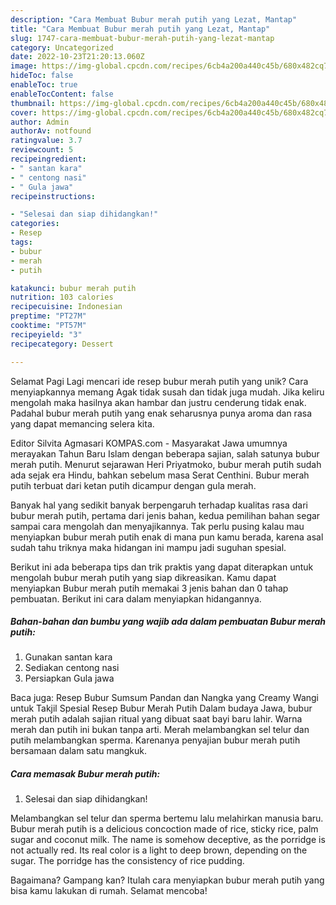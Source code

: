 ```yaml
---
description: "Cara Membuat Bubur merah putih yang Lezat, Mantap"
title: "Cara Membuat Bubur merah putih yang Lezat, Mantap"
slug: 1747-cara-membuat-bubur-merah-putih-yang-lezat-mantap
category: Uncategorized
date: 2022-10-23T21:20:13.060Z
image: https://img-global.cpcdn.com/recipes/6cb4a200a440c45b/680x482cq70/bubur-merah-putih-foto-resep-utama.jpg
hideToc: false
enableToc: true
enableTocContent: false
thumbnail: https://img-global.cpcdn.com/recipes/6cb4a200a440c45b/680x482cq70/bubur-merah-putih-foto-resep-utama.jpg
cover: https://img-global.cpcdn.com/recipes/6cb4a200a440c45b/680x482cq70/bubur-merah-putih-foto-resep-utama.jpg
author: Admin
authorAv: notfound
ratingvalue: 3.7
reviewcount: 5
recipeingredient:
- " santan kara"
- " centong nasi"
- " Gula jawa"
recipeinstructions:

- "Selesai dan siap dihidangkan!"
categories:
- Resep
tags:
- bubur
- merah
- putih

katakunci: bubur merah putih 
nutrition: 103 calories
recipecuisine: Indonesian
preptime: "PT27M"
cooktime: "PT57M"
recipeyield: "3"
recipecategory: Dessert

---
```



Selamat Pagi Lagi mencari ide resep bubur merah putih yang unik? Cara menyiapkannya memang Agak tidak susah dan tidak juga mudah. Jika keliru mengolah maka hasilnya akan hambar dan justru cenderung tidak enak. Padahal bubur merah putih yang enak seharusnya punya aroma dan rasa yang dapat memancing selera kita.


Editor Silvita Agmasari KOMPAS.com - Masyarakat Jawa umumnya merayakan Tahun Baru Islam dengan beberapa sajian, salah satunya bubur merah putih. Menurut sejarawan Heri Priyatmoko, bubur merah putih sudah ada sejak era Hindu, bahkan sebelum masa Serat Centhini. Bubur merah putih terbuat dari ketan putih dicampur dengan gula merah.

Banyak hal yang sedikit banyak berpengaruh terhadap kualitas rasa dari bubur merah putih, pertama dari jenis bahan, kedua pemilihan bahan segar sampai cara mengolah dan menyajikannya. Tak perlu pusing kalau mau menyiapkan bubur merah putih enak di mana pun kamu berada, karena asal sudah tahu triknya maka hidangan ini mampu jadi suguhan spesial.


Berikut ini ada beberapa tips dan trik praktis yang dapat diterapkan untuk mengolah bubur merah putih yang siap dikreasikan. Kamu dapat menyiapkan Bubur merah putih memakai 3 jenis bahan dan 0 tahap pembuatan. Berikut ini cara dalam menyiapkan hidangannya.

<!--inarticleads1-->

##### Bahan-bahan dan bumbu yang wajib ada dalam pembuatan Bubur merah putih:

1. Gunakan  santan kara
1. Sediakan  centong nasi
1. Persiapkan  Gula jawa


Baca juga: Resep Bubur Sumsum Pandan dan Nangka yang Creamy Wangi untuk Takjil Spesial Resep Bubur Merah Putih Dalam budaya Jawa, bubur merah putih adalah sajian ritual yang dibuat saat bayi baru lahir. Warna merah dan putih ini bukan tanpa arti. Merah melambangkan sel telur dan putih melambangkan sperma. Karenanya penyajian bubur merah putih bersamaan dalam satu mangkuk. 

<!--inarticleads2-->

##### Cara memasak Bubur merah putih:


1. Selesai dan siap dihidangkan!

Melambangkan sel telur dan sperma bertemu lalu melahirkan manusia baru. Bubur merah putih is a delicious concoction made of rice, sticky rice, palm sugar and coconut milk. The name is somehow deceptive, as the porridge is not actually red. Its real color is a light to deep brown, depending on the sugar. The porridge has the consistency of rice pudding. 

Bagaimana? Gampang kan? Itulah cara menyiapkan bubur merah putih yang bisa kamu lakukan di rumah. Selamat mencoba!

